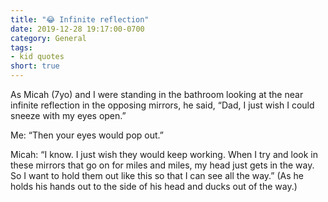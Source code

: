 ```yaml
---
title: "😂 Infinite reflection"
date: 2019-12-28 19:17:00-0700
category: General
tags:
- kid quotes
short: true
---
```


As Micah (7yo) and I were standing in the bathroom looking at the near infinite reflection in the opposing mirrors, he said, “Dad, I just wish I could sneeze with my eyes open.”

Me: “Then your eyes would pop out.”

Micah: “I know. I just wish they would keep working. When I try and look in these mirrors that go on for miles and miles, my head just gets in the way. So I want to hold them out like this so that I can see all the way.” (As he holds his hands out to the side of his head and ducks out of the way.)
